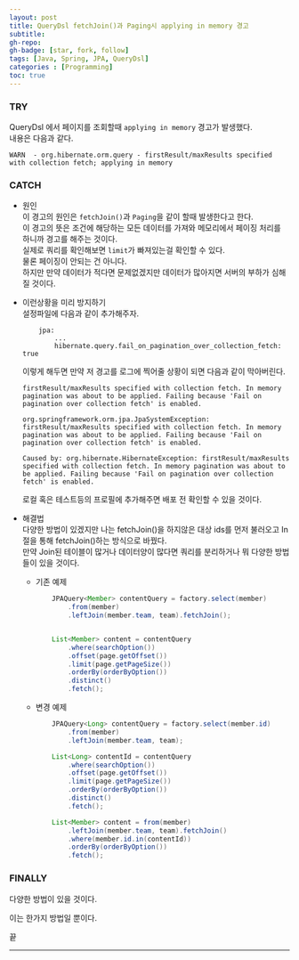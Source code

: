 ```yaml
---
layout: post 
title: QueryDsl fetchJoin()과 Paging시 applying in memory 경고
subtitle: 
gh-repo: 
gh-badge: [star, fork, follow]
tags: [Java, Spring, JPA, QueryDsl]
categories : [Programming]
toc: true
---
```



### TRY  
QueryDsl 에서 페이지를 조회할때 `applying in memory` 경고가 발생했다.  
내용은 다음과 같다.  

```
WARN  - org.hibernate.orm.query - firstResult/maxResults specified with collection fetch; applying in memory

```

### CATCH  

* 원인   
    이 경고의 원인은 `fetchJoin()`과 `Paging`을 같이 할때 발생한다고 한다.  
    이 경고의 뜻은 조건에 해당하는 모든 데이터를 가져와 메모리에서 페이징 처리를 하니까 경고를 해주는 것이다.  
    실제로 쿼리를 확인해보면 `limit`가 빠져있는걸 확인할 수 있다.  
    물론 페이징이 안되는 건 아니다.  
    하지만 만약 데이터가 적다면 문제없겠지만 데이터가 많아지면 서버의 부하가 심해질 것이다.  


* 이런상황을 미리 방지하기   
    설정파일에 다음과 같이 추가해주자.
    ```
        jpa:
            ...
            hibernate.query.fail_on_pagination_over_collection_fetch: true
    ```

    이렇게 해두면 만약 저 경고를 로그에 찍어줄 상황이 되면 다음과 같이 막아버린다.
    ```
    firstResult/maxResults specified with collection fetch. In memory pagination was about to be applied. Failing because 'Fail on pagination over collection fetch' is enabled.
    
    org.springframework.orm.jpa.JpaSystemException: firstResult/maxResults specified with collection fetch. In memory pagination was about to be applied. Failing because 'Fail on pagination over collection fetch' is enabled.

    Caused by: org.hibernate.HibernateException: firstResult/maxResults specified with collection fetch. In memory pagination was about to be applied. Failing because 'Fail on pagination over collection fetch' is enabled.
    ```

    로컬 혹은 테스트등의 프로필에 추가해주면 배포 전 확인할 수 있을 것이다.  

* 해결법  
    다양한 방법이 있겠지만 나는 fetchJoin()을 하지않은 대상 ids를 먼저 불러오고 In절을 통해 fetchJoin()하는 방식으로 바꿨다.  
    만약 Join된 테이블이 많거나 데이터양이 많다면 쿼리를 분리하거나 뭐 다양한 방법들이 있을 것이다.  

    * 기존 예제
        ```java
            JPAQuery<Member> contentQuery = factory.select(member)
                .from(member)
                .leftJoin(member.team, team).fetchJoin();


            List<Member> content = contentQuery
                .where(searchOption())
                .offset(page.getOffset())
                .limit(page.getPageSize())
                .orderBy(orderByOption())
                .distinct()
                .fetch();

        ```

    * 변경 예제
        ```java
            JPAQuery<Long> contentQuery = factory.select(member.id)
                .from(member)
                .leftJoin(member.team, team);

            List<Long> contentId = contentQuery
                .where(searchOption())
                .offset(page.getOffset())
                .limit(page.getPageSize())
                .orderBy(orderByOption())
                .distinct()
                .fetch();

            List<Member> content = from(member)
                .leftJoin(member.team, team).fetchJoin()
                .where(member.id.in(contentId))
                .orderBy(orderByOption())
                .fetch();
        ```


### FINALLY  
다양한 방법이 있을 것이다.

이는 한가지 방법일 뿐이다.  

끝

---
